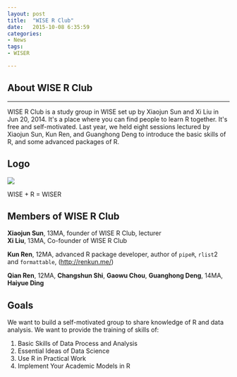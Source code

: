 ```yaml
---
layout: post
title:  "WISE R Club"
date:   2015-10-08 6:35:59
categories: 
- News
tags:
- WISER

---
```



## About WISE R Club

---

WISE R Club is a study group in WISE set up by Xiaojun Sun and Xi Liu in Jun 20, 2014. It's a place where you can find people to learn R together. It's free and self-motivated.
Last year, we held eight sessions lectured by Xiaojun Sun, Kun Ren, and Guanghong Deng to introduce the basic skills of R, and some advanced packages of R.

## Logo

![](http://i.imgbox.com/LmByIf0e.jpg)

WISE + R = WISER

## Members of WISE R Club

**Xiaojun Sun**, 13MA, founder of WISE R Club, lecturer  
**Xi Liu**, 13MA, Co-founder of WISE R Club 

**Kun Ren**, 12MA, advanced R package developer, author of `pipeR`, `rlist`2 and 	`formattable`, (<http://renkun.me/>)
   
**Qian Ren**, 12MA, 
  **Changshun Shi**, **Gaowu Chou**, **Guanghong Deng**, 14MA, **Haiyue Ding** 
  
## Goals
We want to build a self-motivated group to share knowledge of R and data analysis. We want to provide the training of skills of:

1. Basic Skills of Data Process and Analysis
2. Essential Ideas of Data Science
3. Use R in Practical Work
4. Implement Your Academic Models in R

